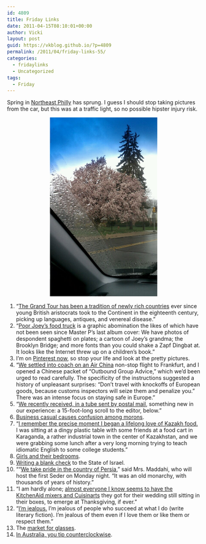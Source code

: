 ```yaml
---
id: 4809
title: Friday Links
date: 2011-04-15T08:10:01+00:00
author: Vicki
layout: post
guid: https://vkblog.github.io/?p=4809
permalink: /2011/04/friday-links-55/
categories:
  - fridaylinks
  - Uncategorized
tags:
  - Friday
---
```

Spring in [Northeast Philly](http://www.phillymag.com/articles/the_late_great_northeast/) has sprung. I guess I should stop taking pictures from the car, but this was at a traffic light, so no possible hipster injury risk.

<p style="text-align: center;">
  <a href="https://raw.githubusercontent.com/vkblog/vkblog.github.io/master/public/img/2011/04/wpid-IMAG0743.jpg"><img class="aligncenter size-full wp-image-4812" title="wpid-IMAG0743.jpg" src="https://raw.githubusercontent.com/vkblog/vkblog.github.io/master/public/img/2011/04/wpid-IMAG0743.jpg" alt="" width="280" height="466" /></a>
</p>

  1. &#8220;[The Grand Tour has been a tradition of newly rich countries](http://www.newyorker.com/reporting/2011/04/18/110418fa_fact_osnos#ixzz1JQs8A100) ever since young British aristocrats took to the Continent in the eighteenth century, picking up languages, antiques, and venereal disease.&#8221;
  2. &#8220;[Poor Joey’s food truck](http://newyork.grubstreet.com/2011/04/americas_next_great_restaurant_4.html) is a graphic abomination the likes of which have not been seen since Master P’s last album cover: We have photos of despondent spaghetti on plates; a cartoon of Joey’s grandma; the Brooklyn Bridge; and more fonts than you could shake a Zapf Dingbat at. It looks like the Internet threw up on a children’s book.&#8221;
  3. I&#8217;m on [Pinterest now](http://pinterest.com/veeko/), so stop your life and look at the pretty pictures.
  4. &#8220;[We settled into coach on an Air China](http://www.newyorker.com/reporting/2011/04/18/110418fa_fact_osnos) non-stop flight to Frankfurt, and I opened a Chinese packet of “Outbound Group Advice,” which we’d been urged to read carefully. The specificity of the instructions suggested a history of unpleasant surprises: “Don’t travel with knockoffs of European goods, because customs inspectors will seize them and penalize you.” There was an intense focus on staying safe in Europe.&#8221;
  5. &#8220;[We recently received, in a tube sent by postal mail](http://www.nytimes.com/interactive/2011/04/14/opinion/20110414-letters-scroll.html), something new in our experience: a 15-foot-long scroll to the editor, below.&#8221;
  6. [Business casual causes confusion among morons](http://www.usatoday.com/money/workplace/2007-07-09-business-casual-attire_N.htm).
  7. &#8220;[I remember the precise moment I began a lifelong love of Kazakh food.](http://www.pbs.org/wnet/need-to-know/culture/comfort-me-with-horse-meat-and-vinegar/8482/) I was sitting at a dingy plastic table with some friends at a food cart in Karaganda, a rather industrial town in the center of Kazakhstan, and we were grabbing some lunch after a very long morning trying to teach idiomatic English to some college students.&#8221;
  8. [Girls and their bedrooms](http://thehairpin.com/2011/04/girls-and-their-bedrooms).
  9. [Writing a blank check](http://www.treppenwitz.com/2011/04/dividends.html) to the State of Israel.
 10. &#8220;“[We take pride in the country of Persia](http://www.nytimes.com/2010/03/24/dining/24passover.html),” said Mrs. Maddahi, who will host the first Seder on Monday night. “It was an old monarchy, with thousands of years of history.”
 11. &#8220;I am hardly alone; [almost everyone I know seems to have the KitchenAid mixers and Cuisinarts](http://www.theatlantic.com/magazine/archive/2011/05/the-joy-of-not-cooking/8442/) they got for their wedding still sitting in their boxes, to emerge at Thanksgiving, if ever.&#8221;
 12. &#8220;[I’m jealous.](http://therumpus.net/2011/03/dear-sugar-the-rumpus-advice-column-69-we-are-all-savages-inside/) I’m jealous of people who succeed at what I do (write literary fiction). I’m jealous of them even if I love them or like them or respect them.&#8221;
 13. The [market for glasses](http://www.thesmartset.com/article/article04081101.aspx).
 14. [In Australia, you tip counterclockwise](http://www.brisbanetimes.com.au/opinion/blogs/blunt-instrument/tipping-a-legitimate-form-of-payment-or-an-excuse-for-slavery-20110414-1dehk.html).